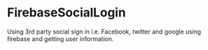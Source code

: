# FirebaseSocialLogin
Using 3rd party social sign in i.e. Facebook, twitter and google using firebase and getting user information.
